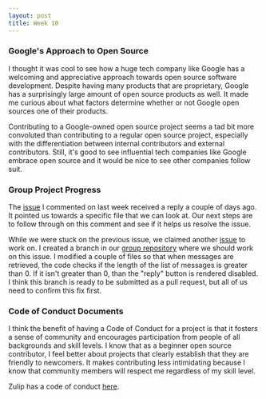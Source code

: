 ```yaml
---
layout: post
title: Week 10
---
```


### Google's Approach to Open Source
I thought it was cool to see how a huge tech company like Google has a welcoming and appreciative approach towards open source software development. Despite having many products that are proprietary, Google has a surprisingly large amount of open source products as well. It made me curious about what factors determine whether or not Google open sources one of their products.

Contributing to a Google-owned open source project seems a tad bit more convoluted than contributing to a regular open source project, especially with the differentiation between internal contributors and external contributors. Still, it's good to see influential tech companies like Google embrace open source and it would be nice to see other companies follow suit.

### Group Project Progress
The [issue](https://github.com/zulip/zulip/issues/8750) I commented on last week received a reply a couple of days ago. It pointed us towards a specific file that we can look at. Our next steps are to follow through on this comment and see if it helps us resolve the issue.

While we were stuck on the previous issue, we claimed another [issue](https://github.com/zulip/zulip/issues/8547) to work on. I created a branch in our [group repository](https://github.com/nyu-ossd-s18/zulip/tree/issue-8547-make-reply-inactive) where we should work on this issue. I modified a couple of files so that when messages are retrieved, the code checks if the length of the list of messages is greater than 0. If it isn't greater than 0, than the "reply" button is rendered disabled. I think this branch is ready to be submitted as a pull request, but all of us need to confirm this fix first.

### Code of Conduct Documents
I think the benefit of having a Code of Conduct for a project is that it fosters a sense of community and encourages participation from people of all backgrounds and skill levels. I know that as a beginner open source contributor, I feel better about projects that clearly establish that they are friendly to newcomers. It makes contributing less intimidating because I know that community members will respect me regardless of my skill level.

Zulip has a code of conduct [here](http://zulip.readthedocs.io/en/latest/code-of-conduct.html).

